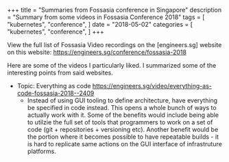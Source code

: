 +++
title = "Summaries from Fossasia conference in Singapore"
description = "Summary from some videos in Fossasia Conference 2018"
tags = [
    "kubernetes",
    "conference",
]
date = "2018-05-02"
categories = [
    "kubernetes",
    "conference",
]
+++

View the full list of Fossasia Video recordings on the [engineers.sg] website on this website: https://engineers.sg/conference/fossasia-2018

Here are some of the videos I particularly liked. I summarized some of the interesting points from said websites.

* Topic: Everything as code
  https://engineers.sg/video/everything-as-code-fossasia-2018--2409
  * Instead of using GUI tooling to define architecture, have everything be specified in code instead. This opens a whole bunch of ways to actually work with it. Some of the benefits would include being able to utilzie the full set of tools that programmers to work on a set of code (git + repositories + versioning etc). Another benefit would be the portion where it becomes possible to have repeatable builds - it is hard to replicate same actions on the GUI interface of infrastruture platforms.
